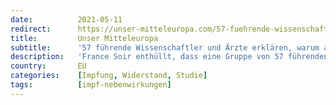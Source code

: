 ```yaml
---
date:          2021-05-11
redirect:      https://unser-mitteleuropa.com/57-fuehrende-wissenschaftler-und-aerzte-erklaeren-warum-alle-covid-impfungen-sofort-gestoppt-werden-muessen/
title:         Unser Mitteleuropa
subtitle:      '57 führende Wissenschaftler und Ärzte erklären, warum alle COVID-Impfungen sofort gestoppt werden müssen'
description:   'France Soir enthüllt, dass eine Gruppe von 57 führenden Wissenschaftlern, Ärzten und politischen Experten einen Bericht veröffentlicht hat, der die Sicherheit und Wirksamkeit der aktuellen COVID-19 „Impfstoffe“ in Frage stellt und nun ein sofortiges Ende aller Impfprogramme fordert. Zu ihnen gehört die Genetikerin Alexandra Henrion-Caude. Die als „Impfstoffe“ verwendeten Therapien entsprechen nicht der Definition des […]'
country:       EU
categories:    [Impfung, Widerstand, Studie]
tags:          [impf-nebenwirkungen]
---
```

